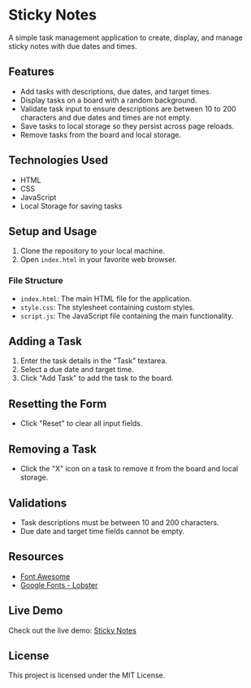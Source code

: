 # Sticky Notes

A simple task management application to create, display, and manage sticky notes with due dates and times.

## Features

- Add tasks with descriptions, due dates, and target times.
- Display tasks on a board with a random background.
- Validate task input to ensure descriptions are between 10 to 200 characters and due dates and times are not empty.
- Save tasks to local storage so they persist across page reloads.
- Remove tasks from the board and local storage.

## Technologies Used

- HTML
- CSS
- JavaScript
- Local Storage for saving tasks

## Setup and Usage

1. Clone the repository to your local machine.
2. Open `index.html` in your favorite web browser.

### File Structure

- `index.html`: The main HTML file for the application.
- `style.css`: The stylesheet containing custom styles.
- `script.js`: The JavaScript file containing the main functionality.

## Adding a Task

1. Enter the task details in the "Task" textarea.
2. Select a due date and target time.
3. Click "Add Task" to add the task to the board.

## Resetting the Form

- Click "Reset" to clear all input fields.

## Removing a Task

- Click the "X" icon on a task to remove it from the board and local storage.

## Validations

- Task descriptions must be between 10 and 200 characters.
- Due date and target time fields cannot be empty.

## Resources

- [Font Awesome](https://cdnjs.cloudflare.com/ajax/libs/font-awesome/6.4.0/css/all.min.css)
- [Google Fonts - Lobster](https://fonts.googleapis.com/css2?family=Lobster&display=swap)

## Live Demo

Check out the live demo: [Sticky Notes](https://pinchas-g.github.io/sticky-notes/)

## License

This project is licensed under the MIT License.